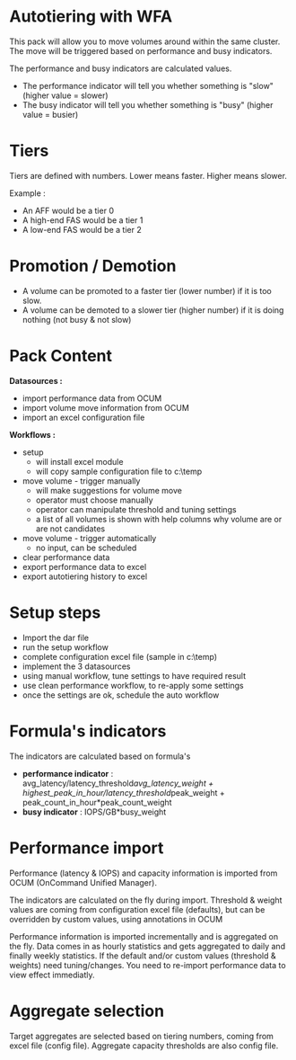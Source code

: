 # Autotiering with WFA

This pack will allow you to move volumes around within the same cluster.
The move will be triggered based on performance and busy indicators.

The performance and busy indicators are calculated values.
* The performance indicator will tell you whether something is "slow" (higher value = slower)
* The busy indicator will tell you whether something is "busy" (higher value = busier)

# Tiers

Tiers are defined with numbers.  Lower means faster.  Higher means slower.

Example :
* An AFF would be a tier 0
* A high-end FAS would be a tier 1
* A low-end FAS would be a tier 2

# Promotion / Demotion

* A volume can be promoted to a faster tier (lower number) if it is too slow.
* A volume can be demoted to a slower tier (higher number) if it is doing nothing (not busy & not slow)

# Pack Content

**Datasources :**
* import performance data from OCUM
* import volume move information from OCUM
* import an excel configuration file

**Workflows :**
* setup
    * will install excel module
    * will copy sample configuration file to c:\temp
* move volume - trigger manually
    * will make suggestions for volume move
    * operator must choose manually
    * operator can manipulate threshold and tuning settings
	* a list of all volumes is shown with help columns why volume are or are not candidates
* move volume - trigger automatically
    * no input, can be scheduled
* clear performance data
* export performance data to excel
* export autotiering history to excel

# Setup steps

* Import the dar file
* run the setup workflow
* complete configuration excel file (sample in c:\temp)
* implement the 3 datasources
* using manual workflow, tune settings to have required result
* use clean performance workflow, to re-apply some settings
* once the settings are ok, schedule the auto workflow

# Formula's indicators

The indicators are calculated based on formula's

* **performance indicator** : avg_latency/latency_threshold*avg_latency_weight + highest_peak_in_hour/latency_threshold*peak_weight + peak_count_in_hour*peak_count_weight
* **busy indicator** : IOPS/GB*busy_weight

# Performance import

Performance (latency & IOPS) and capacity information is imported from OCUM (OnCommand Unified Manager).

The indicators are calculated on the fly during import.  Threshold & weight values are coming from configuration excel file (defaults), but can be overridden by custom values, using annotations in OCUM

Performance information is imported incrementally and is aggregated on the fly.  Data comes in as hourly statistics and gets aggregated to daily and finally weekly statistics.
If the default and/or custom values (threshold & weights) need tuning/changes.  You need to re-import performance data to view effect immediatly.

# Aggregate selection

Target aggregates are selected based on tiering numbers, coming from excel file (config file).  Aggregate capacity thresholds are also config file.


